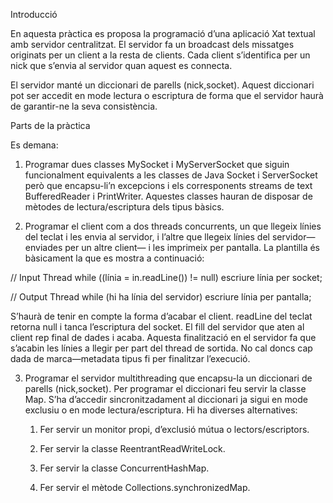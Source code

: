 Introducció

En aquesta pràctica es proposa la programació d’una aplicació Xat textual amb servidor centralitzat. El servidor fa un broadcast dels missatges originats per un client a la resta de clients. Cada client s’identifica per un nick que s’envia al servidor quan aquest es connecta.

El servidor manté un diccionari de parells (nick,socket). Aquest diccionari pot ser accedit en mode lectura o escriptura de forma que el servidor haurà de garantir-ne la seva consistència.

Parts de la pràctica

Es demana:

1. Programar dues classes MySocket i MyServerSocket que siguin funcionalment equivalents a les classes de Java Socket i ServerSocket però que encapsu-li’n excepcions i els corresponents streams de text BufferedReader i PrintWriter. Aquestes classes hauran de disposar de mètodes de lectura/escriptura dels tipus bàsics.

2. Programar el client com a dos threads concurrents, un que llegeix línies del teclat i les envia al servidor, i l’altre que llegeix línies del servidor—enviades per un altre client— i les imprimeix per pantalla. La plantilla és bàsicament la que es mostra a continuació:

  // Input Thread
  while ((línia = in.readLine()) != null)
      escriure línia per socket;

  // Output Thread
  while (hi ha línia del servidor)
      escriure línia per pantalla;

  S’haurà de tenir en compte la forma d’acabar el client. readLine del teclat retorna null i tanca l’escriptura del socket. El fill del servidor que aten al client rep final de dades i acaba. Aquesta finalització en el servidor fa que s’acabin les línies a llegir per part del thread de sortida. No cal doncs cap dada de marca—metadata tipus fi per finalitzar l’execució.

3. Programar el servidor multithreading que encapsu-la un diccionari de parells (nick,socket). Per programar el diccionari feu servir la classe Map. S’ha d’accedir sincronitzadament al diccionari ja sigui en mode exclusiu o en mode lectura/escriptura. Hi ha diverses alternatives:

    1. Fer servir un monitor propi, d’exclusió mútua o lectors/escriptors.

    2. Fer servir la classe ReentrantReadWriteLock.

    3. Fer servir la classe ConcurrentHashMap.

    4. Fer servir el mètode Collections.synchronizedMap.
